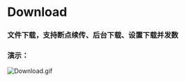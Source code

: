 # Download
### 文件下载，支持断点续传、后台下载、设置下载并发数
### 演示：
![Download.gif](https://upload-images.jianshu.io/upload_images/3203108-e64c251d147ef9cb.gif?imageMogr2/auto-orient/strip)


